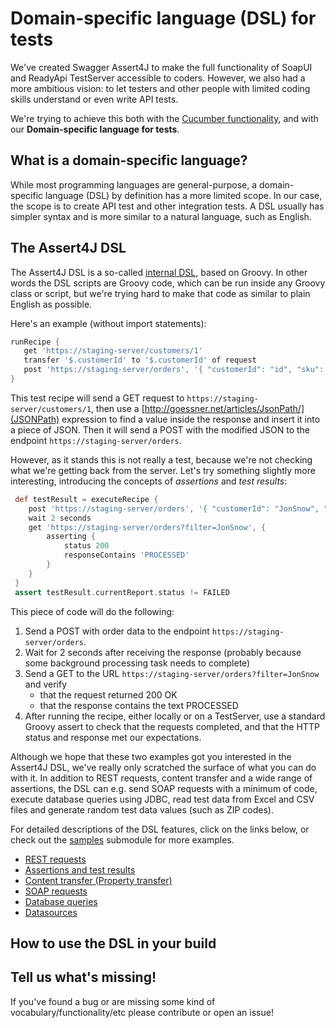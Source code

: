 # Domain-specific language (DSL) for tests

We've created Swagger Assert4J to make the full functionality of SoapUI and ReadyApi 
TestServer accessible to coders. However, we also had a more ambitious vision: to let testers and 
other people with limited coding skills understand or even write API tests.

We're trying to achieve this both with the [Cucumber functionality](../cucumber/README.md), and with our **Domain-specific language for tests**.

## What is a domain-specific language?

While most programming languages are general-purpose, a domain-specific language (DSL) by definition has a more limited scope. 
In our case, the scope is to create API test and other integration tests. A DSL usually
has simpler syntax and is more similar to a natural language, such as English.

## The Assert4J DSL

The Assert4J DSL is a so-called [internal DSL](https://martinfowler.com/bliki/InternalDslStyle.html), based on Groovy. 
In other words the DSL scripts are Groovy code, which can be run inside any Groovy class or script, but we're trying hard 
to make that code as similar to plain English as possible.

Here's an example (without import statements):
 
 ```groovy
 runRecipe {
    get 'https://staging-server/customers/1'
    transfer '$.customerId' to '$.customerId' of request
    post 'https://staging-server/orders', '{ "customerId": "id", "sku": "ABC-123", "quantity": "1"}'
 }
 ```
 
This test recipe will send a GET request to ```https://staging-server/customers/1```, then use a [http://goessner.net/articles/JsonPath/](JSONPath)
expression to find a value inside the response and insert it into a piece of JSON. Then it will send a POST with the modified JSON to the 
endpoint ```https://staging-server/orders```.

However, as it stands this is not really a test, because we're not checking what we're getting back from the server. Let's try
something slightly more interesting, introducing the concepts of *assertions* and *test results*:

```groovy
 def testResult = executeRecipe {
    post 'https://staging-server/orders', '{ "customerId": "JonSnow", "sku": "ABC-123", "quantity": "1"}'
    wait 2 seconds
    get 'https://staging-server/orders?filter=JonSnow', {
        asserting {
            status 200
            responseContains 'PROCESSED'
        }
    }
 }
 assert testResult.currentReport.status != FAILED
 ```
 
 This piece of code will do the following:
 1. Send a POST with order data to the endpoint ```https://staging-server/orders```.
 2. Wait for 2 seconds after receiving the response (probably because some background processing task needs to complete)
 3. Send a GET to the URL ```https://staging-server/orders?filter=JonSnow``` and verify
    + that the request returned 200 OK
    + that the response contains the text PROCESSED
 4. After running the recipe, either locally or on a TestServer, use a standard Groovy assert to check that the requests completed, 
 and that the HTTP status and response met our expectations. 
 
Although we hope that these two examples got you interested in the Assert4J DSL, we've really only
scratched the surface of what you can do with it. In addition to REST requests, content transfer and a wide range of assertions,
the DSL can e.g. send SOAP requests with a minimum of code, execute database queries using JDBC, read test data from
Excel and CSV files and generate random test data values (such as ZIP codes).

For detailed descriptions of the DSL features, click on the links below, or check out the [samples](../samples) submodule for more examples.

* [REST requests](Rest-Request.md)
* [Assertions and test results](Assertions.md)
* [Content transfer (Property transfer)](Property-Transfer.md)
* [SOAP requests](Soap-Request.md) 
* [Database queries](JDBC-Request.md)
* [Datasources](Datasources.md)

## How to use the DSL in your build



## Tell us what's missing!

If you've found a bug or are missing some kind of vocabulary/functionality/etc please contribute or 
open an issue!
